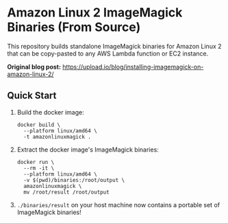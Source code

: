 # Amazon Linux 2 ImageMagick Binaries (From Source)

This repository builds standalone ImageMagick binaries for Amazon Linux 2 that can be copy-pasted to any AWS Lambda function or EC2 instance.

**Original blog post:** https://upload.io/blog/installing-imagemagick-on-amazon-linux-2/

## Quick Start

1. Build the docker image:

   ```shell
   docker build \
     --platform linux/amd64 \
     -t amazonlinuxmagick .
   ```

2. Extract the docker image's ImageMagick binaries:

   ```shell
   docker run \
     --rm -it \
     --platform linux/amd64 \
     -v $(pwd)/binaries:/root/output \
     amazonlinuxmagick \
     mv /root/result /root/output
   ```

3. `./binaries/result` on your host machine now contains a portable set of ImageMagick binaries!